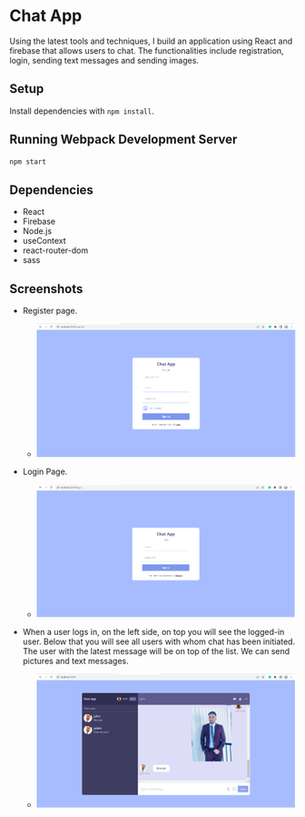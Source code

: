 # Chat App
Using the latest tools and techniques, I build an application using React and firebase that allows users to chat. The functionalities include registration, login, sending text messages and sending images. 
 

## Setup

Install dependencies with `npm install`.

## Running Webpack Development Server

```sh
npm start
```

## Dependencies

- React
- Firebase
- Node.js
- useContext
- react-router-dom
- sass

## Screenshots

- Register page.
  - !["chat_register"](./docs/Register.png)

- Login Page.
  - !["chat_login"](./docs/Login.png)

- When a user logs in, on the left side, on top you will see the logged-in user. Below that you will see all users with whom chat has been initiated. The user with the latest message will be on top of the list. We can send pictures and text messages. 
  - !["chat_home"](./docs/Home.png)


